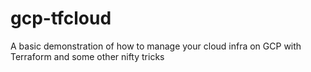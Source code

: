 # gcp-tfcloud
A basic demonstration of how to manage your cloud infra on GCP with Terraform and some other nifty tricks
